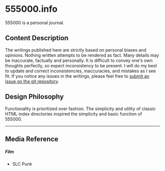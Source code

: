 # 555000.info
555000 is a personal journal.

## Content Description
The writings published here are strictly based on personal biases and opinions. Nothing written attempts to be rendered as fact. Many details may be inaccurate, factually and personally. It is difficult to convey one's own thoughts perfectly, so expect inconsistency to be present. I will do my best to update and correct inconsistencies, inaccuracies, and mistakes as I see fit. If you notice any issues in the writings, please feel free to [submit an Issue on the git repository](https://github.com/55500/555000.info/issues).

## Design Philosophy
Functionality is prioritized over fashion. The simplicity and utility of classic HTML index directories inspired the simplicity and basic function of 555000.

___

## Media Reference
##### Film
- SLC Punk
